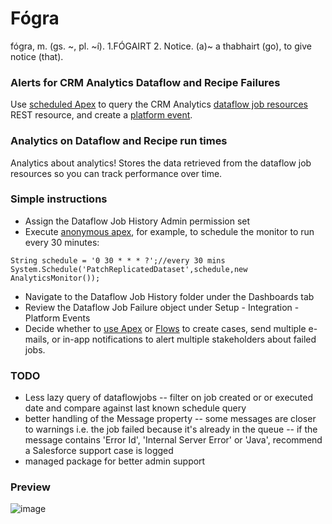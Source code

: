 # Fógra

fógra, m. (gs. \~, pl. \~í).
1.FÓGAIRT 2. Notice. (a)\~ a thabhairt (go), to give notice (that).

### Alerts for CRM Analytics Dataflow and Recipe Failures

Use [scheduled Apex](https://developer.salesforce.com/docs/atlas.en-us.apexref.meta/apexref/apex_interface_system_schedulable.htm) to query the CRM Analytics [dataflow job resources](https://developer.salesforce.com/docs/atlas.en-us.bi_dev_guide_rest.meta/bi_dev_guide_rest/bi_resources_dataflowjobs.htm) REST resource, and create a [platform event](https://developer.salesforce.com/docs/atlas.en-us.platform_events.meta/platform_events/platform_events_intro.htm). 

### Analytics on Dataflow and Recipe run times

Analytics about analytics! Stores the data retrieved from the dataflow job resources so you can track performance over time.

### Simple instructions

- Assign the Dataflow Job History Admin permission set
- Execute [anonymous apex](https://help.salesforce.com/s/articleView?id=sf.code_dev_console_execute_anonymous.htm&type=5), for example, to schedule the monitor to run every 30 minutes:
```
String schedule = '0 30 * * * ?';//every 30 mins
System.Schedule('PatchReplicatedDataset',schedule,new AnalyticsMonitor());
```
- Navigate to the Dataflow Job History folder under the Dashboards tab
- Review the Dataflow Job Failure object under Setup - Integration - Platform Events
- Decide whether to [use Apex](https://trailhead.salesforce.com/content/learn/modules/platform_events_basics/platform_events_subscribe) or [Flows](https://developer.salesforce.com/docs/atlas.en-us.platform_events.meta/platform_events/platform_events_subscribe_flow.htm) to create cases, send multiple e-mails, or in-app notifications to alert multiple stakeholders about failed jobs.

### TODO

- Less lazy query of dataflowjobs
-- filter on job created or or executed date and compare against last known schedule query
- better handling of the Message property
-- some messages are closer to warnings i.e. the job failed because it's already in the queue
-- if the message contains 'Error Id', 'Internal Server Error' or 'Java', recommend a Salesforce support case is logged
- managed package for better admin support

### Preview

![image](https://user-images.githubusercontent.com/20658634/222834327-986c85df-dad2-4404-a9a4-6ad0086516f8.png)
